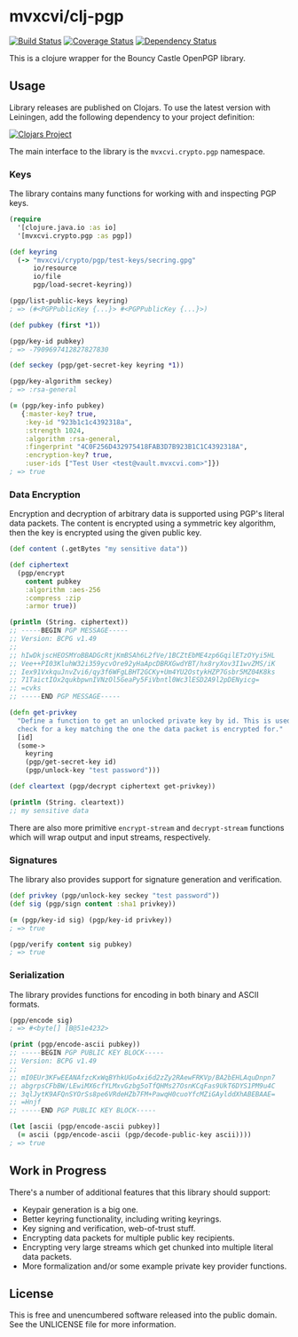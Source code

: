 mvxcvi/clj-pgp
==============

[![Build Status](https://travis-ci.org/greglook/clj-pgp.svg?branch=master)](https://travis-ci.org/greglook/clj-pgp)
[![Coverage Status](https://coveralls.io/repos/greglook/clj-pgp/badge.png?branch=master)](https://coveralls.io/r/greglook/clj-pgp?branch=master)
[![Dependency Status](https://www.versioneye.com/user/projects/53718e2314c1589a89000149/badge.png)](https://www.versioneye.com/clojure/mvxcvi:clj-pgp/0.5.3)

This is a clojure wrapper for the Bouncy Castle OpenPGP library.

## Usage

Library releases are published on Clojars. To use the latest version with
Leiningen, add the following dependency to your project definition:

[![Clojars Project](http://clojars.org/mvxcvi/clj-pgp/latest-version.svg)](http://clojars.org/mvxcvi/clj-pgp)

The main interface to the library is the `mvxcvi.crypto.pgp` namespace.

### Keys

The library contains many functions for working with and inspecting PGP keys.

```clojure
(require
  '[clojure.java.io :as io]
  '[mvxcvi.crypto.pgp :as pgp])

(def keyring
  (-> "mvxcvi/crypto/pgp/test-keys/secring.gpg"
      io/resource
      io/file
      pgp/load-secret-keyring))

(pgp/list-public-keys keyring)
; => (#<PGPPublicKey {...}> #<PGPPublicKey {...}>)

(def pubkey (first *1))

(pgp/key-id pubkey)
; => -7909697412827827830

(def seckey (pgp/get-secret-key keyring *1))

(pgp/key-algorithm seckey)
; => :rsa-general

(= (pgp/key-info pubkey)
   {:master-key? true,
    :key-id "923b1c1c4392318a",
    :strength 1024,
    :algorithm :rsa-general,
    :fingerprint "4C0F256D432975418FAB3D7B923B1C1C4392318A",
    :encryption-key? true,
    :user-ids ["Test User <test@vault.mvxcvi.com>"]})
; => true
```

### Data Encryption

Encryption and decryption of arbitrary data is supported using PGP's literal
data packets. The content is encrypted using a symmetric key algorithm, then
the key is encrypted using the given public key.

```clojure
(def content (.getBytes "my sensitive data"))

(def ciphertext
  (pgp/encrypt
    content pubkey
    :algorithm :aes-256
    :compress :zip
    :armor true))

(println (String. ciphertext))
;; -----BEGIN PGP MESSAGE-----
;; Version: BCPG v1.49
;;
;; hIwDkjscHEOSMYoBBADGcRtjKmBSAh6L2fVe/1BCZtEbME4zp6GqilETzOYyi5HL
;; Vee++PI03KluhW32i359ycvOre92yHaApcDBRXGwdYBT/hx8ryXov3I1wvZMS/iK
;; Iex91VxkquJnvZvi6/qy3f6WFgLBHT2GCKy+Um4YU2OstykHZP7Gsbr5MZ04K8ks
;; 71TaictIOx2qukbpwnIVNzOl5GeaPy5FiVbntl0Wc3lESD2A9l2pDENyicg=
;; =cvks
;; -----END PGP MESSAGE-----

(defn get-privkey
  "Define a function to get an unlocked private key by id. This is used to
  check for a key matching the one the data packet is encrypted for."
  [id]
  (some->
    keyring
    (pgp/get-secret-key id)
    (pgp/unlock-key "test password")))

(def cleartext (pgp/decrypt ciphertext get-privkey))

(println (String. cleartext))
;; my sensitive data
```

There are also more primitive `encrypt-stream` and `decrypt-stream` functions
which will wrap output and input streams, respectively.

### Signatures

The library also provides support for signature generation and verification.

```clojure
(def privkey (pgp/unlock-key seckey "test password"))
(def sig (pgp/sign content :sha1 privkey))

(= (pgp/key-id sig) (pgp/key-id privkey))
; => true

(pgp/verify content sig pubkey)
; => true
```

### Serialization

The library provides functions for encoding in both binary and ASCII formats.

```clojure
(pgp/encode sig)
; => #<byte[] [B@51e4232>

(print (pgp/encode-ascii pubkey))
;; -----BEGIN PGP PUBLIC KEY BLOCK-----
;; Version: BCPG v1.49
;;
;; mI0EUr3KFwEEANAfzcKxWqBYhkUGo4xi6d2zZy2RAewFRKVp/BA2bEHLAquDnpn7
;; abgrpsCFbBW/LEwiMX6cfYLMxvGzbg5oTfQHMs27OsnKCqFas9UkT6DYS1PM9u4C
;; 3qlJytK9AFQnSYOrSs8pe6VRdeHZb7FM+PawqH0cuoYfcMZiGAylddXhABEBAAE=
;; =Hnjf
;; -----END PGP PUBLIC KEY BLOCK-----

(let [ascii (pgp/encode-ascii pubkey)]
  (= ascii (pgp/encode-ascii (pgp/decode-public-key ascii))))
; => true
```

## Work in Progress

There's a number of additional features that this library should support:
- Keypair generation is a big one.
- Better keyring functionality, including writing keyrings.
- Key signing and verification, web-of-trust stuff.
- Encrypting data packets for multiple public key recipients.
- Encrypting very large streams which get chunked into multiple literal data packets.
- More formalization and/or some example private key provider functions.

## License

This is free and unencumbered software released into the public domain.
See the UNLICENSE file for more information.
